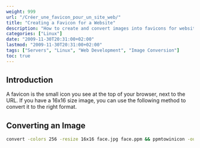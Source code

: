 ```yaml
---
weight: 999
url: "/Créer_une_favicon_pour_un_site_web/"
title: "Creating a Favicon for a Website"
description: "How to create and convert images into favicons for websites"
categories: ["Linux"]
date: "2009-11-30T20:31:00+02:00"
lastmod: "2009-11-30T20:31:00+02:00"
tags: ["Servers", "Linux", "Web Development", "Image Conversion"]
toc: true
---
```


## Introduction

A favicon is the small icon you see at the top of your browser, next to the URL. If you have a 16x16 size image, you can use the following method to convert it to the right format.

## Converting an Image

```bash
convert -colors 256 -resize 16x16 face.jpg face.ppm && ppmtowinicon -output favicon.ico face.ppm
```
